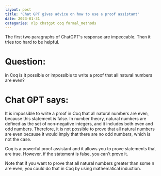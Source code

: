 ```yaml
---
layout: post
title: "Chat GPT gives advice on how to use a proof assistant"
date: 2023-01-31
categories: nlp chatgpt coq formal_methods
---
```


The first two paragraphs of ChatGPT's response are impeccable. Then it tries too hard to be helpful.

# Question: 

in Coq is it possible or impossible to write a proof that all natural numbers are even?
 
# Chat GPT says: 

It is impossible to write a proof in Coq that all natural numbers are even, because this statement is false. In number theory, natural numbers are defined as the set of non-negative integers, and it includes both even and odd numbers. Therefore, it is not possible to prove that all natural numbers are even because it would imply that there are no odd numbers, which is not the case.

Coq is a powerful proof assistant and it allows you to prove statements that are true. However, if the statement is false, you can't prove it.

Note that if you want to prove that all natural numbers greater than some n are even, you could do that in Coq by using mathematical induction.

